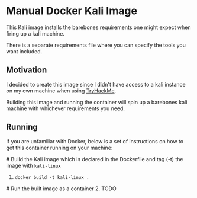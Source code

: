 # Manual Docker Kali Image

This Kali image installs the barebones requirements one might expect when firing up a kali machine.

There is a separate requirements file where you can specify the tools you want included.

## Motivation

I decided to create this image since I didn't have access to a kali instance on my own machine when using [TryHackMe](https://tryhackme.com).

Building this image and running the container will spin up a barebones kali machine with whichever requirements you need.

## Running

If you are unfamiliar with Docker, below is a set of instructions on how to get this container running on your machine:

\# Build the Kali image which is declared in the Dockerfile and tag (-t) the image with `kali-linux`
1. `docker build -t kali-linux .`

\# Run the built image as a container
2. TODO
